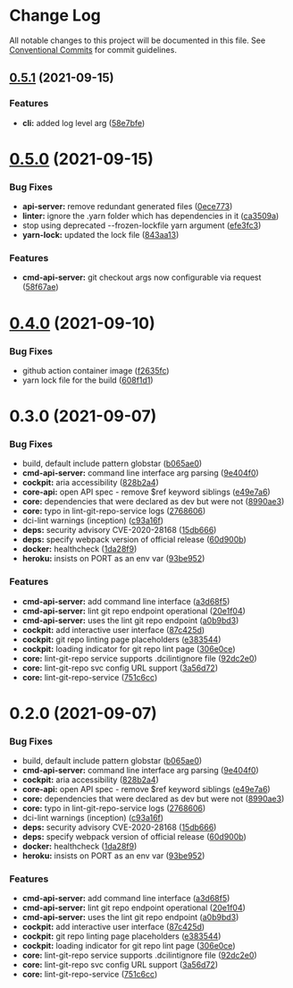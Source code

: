 # Change Log

All notable changes to this project will be documented in this file.
See [Conventional Commits](https://conventionalcommits.org) for commit guidelines.

## [0.5.1](https://github.com/petermetz/dci-lint/compare/v0.5.0...v0.5.1) (2021-09-15)


### Features

* **cli:** added log level arg ([58e7bfe](https://github.com/petermetz/dci-lint/commit/58e7bfee5a51c5b3ac86312d4addbfe758cc0b7a))





# [0.5.0](https://github.com/petermetz/dci-lint/compare/v0.4.0...v0.5.0) (2021-09-15)


### Bug Fixes

* **api-server:** remove redundant generated files ([0ece773](https://github.com/petermetz/dci-lint/commit/0ece7733f1d7a4d3f43e02eb0d9197450ce0cf85))
* **linter:** ignore the .yarn folder which has dependencies in it ([ca3509a](https://github.com/petermetz/dci-lint/commit/ca3509ad91225dc5c2bcf676ff839bdce84204ad))
* stop using deprecated --frozen-lockfile yarn argument ([efe3fc3](https://github.com/petermetz/dci-lint/commit/efe3fc34e05dc827b86ad71dc9739be9033bcfdf))
* **yarn-lock:** updated the lock file ([843aa13](https://github.com/petermetz/dci-lint/commit/843aa13b452532511655fe474c41f8af2392d625))


### Features

* **cmd-api-server:** git checkout args now configurable via request ([58f67ae](https://github.com/petermetz/dci-lint/commit/58f67aecd011a116f39150c526bf446ee6fc12c9))





# [0.4.0](https://github.com/petermetz/dci-lint/compare/v0.3.0...v0.4.0) (2021-09-10)


### Bug Fixes

* github action container image ([f2635fc](https://github.com/petermetz/dci-lint/commit/f2635fc8fd14c44230df09d66b9078d28c656fcb))
* yarn lock file for the build ([608f1d1](https://github.com/petermetz/dci-lint/commit/608f1d1760c79390c21e18f422ca8d6b7178b4bb))





# 0.3.0 (2021-09-07)


### Bug Fixes

* build, default include pattern globstar ([b065ae0](https://github.com/petermetz/dci-lint/commit/b065ae00117f5da1714a23eaeede16fc07cdb077))
* **cmd-api-server:** command line interface arg parsing ([9e404f0](https://github.com/petermetz/dci-lint/commit/9e404f0158a7672c30a45ac40e12a7150f873f89))
* **cockpit:** aria accessibility ([828b2a4](https://github.com/petermetz/dci-lint/commit/828b2a42b5585522b9758b331bf85a2b55838c19))
* **core-api:** open API spec - remove $ref keyword siblings ([e49e7a6](https://github.com/petermetz/dci-lint/commit/e49e7a61a2cfff07b6dd89b9b00c1c2932ae14c4))
* **core:** dependencies that were declared as dev but were not ([8990ae3](https://github.com/petermetz/dci-lint/commit/8990ae3ffcdda10605f25c18ccec958d0812f253))
* **core:** typo in lint-git-repo-service logs ([2768606](https://github.com/petermetz/dci-lint/commit/27686060b5c204a37cbb9e4f1193791583627342))
* dci-lint warnings (inception) ([c93a16f](https://github.com/petermetz/dci-lint/commit/c93a16f79111fd9a6a6a54ce2d075e51ac48d905))
* **deps:** security advisory CVE-2020-28168 ([15db666](https://github.com/petermetz/dci-lint/commit/15db666bb27a8789c6aca583d7ce021cad5b7f70))
* **deps:** specify webpack version of official release ([60d900b](https://github.com/petermetz/dci-lint/commit/60d900b59385fc66792602e1fbcb1b8e16440582))
* **docker:** healthcheck ([1da28f9](https://github.com/petermetz/dci-lint/commit/1da28f97418cd4474f2b35a130de2bf08f69777d))
* **heroku:** insists on PORT as an env var ([93be952](https://github.com/petermetz/dci-lint/commit/93be95279be6b97c198f8f5761469c937bfa1a7b))


### Features

* **cmd-api-server:** add command line interface ([a3d68f5](https://github.com/petermetz/dci-lint/commit/a3d68f5b5a55b1a6a01b63927f02893c07babfba))
* **cmd-api-server:** lint git repo endpoint operational ([20e1f04](https://github.com/petermetz/dci-lint/commit/20e1f04e3dfaa45cdca94d5f7a3e977fc3077570))
* **cmd-api-server:** uses the lint git repo endpoint ([a0b9bd3](https://github.com/petermetz/dci-lint/commit/a0b9bd3a6bfebd7bac8705a84a75d0d279f2acac))
* **cockpit:** add interactive user interface ([87c425d](https://github.com/petermetz/dci-lint/commit/87c425d921b65027033ad07dd5147eaa084486cd))
* **cockpit:** git repo linting page placeholders ([e383544](https://github.com/petermetz/dci-lint/commit/e38354468821c02f5653d48581e4adcb33a855dd))
* **cockpit:** loading indicator for git repo lint page ([306e0ce](https://github.com/petermetz/dci-lint/commit/306e0ce3446b1476e73f3a6012af7d9e79d3ef52))
* **core:** lint-git-repo service supports .dcilintignore file ([92dc2e0](https://github.com/petermetz/dci-lint/commit/92dc2e041114a1d3790e02e432585953a3aa0ae3))
* **core:** lint-git-repo svc config URL support ([3a56d72](https://github.com/petermetz/dci-lint/commit/3a56d72f36e69df20d61f9c7668e9521f00349dc))
* **core:** lint-git-repo-service ([751c6cc](https://github.com/petermetz/dci-lint/commit/751c6cca0c6c2783bbd87d72246e4be5d9784fa7))





# 0.2.0 (2021-09-07)


### Bug Fixes

* build, default include pattern globstar ([b065ae0](https://github.com/petermetz/dci-lint/commit/b065ae00117f5da1714a23eaeede16fc07cdb077))
* **cmd-api-server:** command line interface arg parsing ([9e404f0](https://github.com/petermetz/dci-lint/commit/9e404f0158a7672c30a45ac40e12a7150f873f89))
* **cockpit:** aria accessibility ([828b2a4](https://github.com/petermetz/dci-lint/commit/828b2a42b5585522b9758b331bf85a2b55838c19))
* **core-api:** open API spec - remove $ref keyword siblings ([e49e7a6](https://github.com/petermetz/dci-lint/commit/e49e7a61a2cfff07b6dd89b9b00c1c2932ae14c4))
* **core:** dependencies that were declared as dev but were not ([8990ae3](https://github.com/petermetz/dci-lint/commit/8990ae3ffcdda10605f25c18ccec958d0812f253))
* **core:** typo in lint-git-repo-service logs ([2768606](https://github.com/petermetz/dci-lint/commit/27686060b5c204a37cbb9e4f1193791583627342))
* dci-lint warnings (inception) ([c93a16f](https://github.com/petermetz/dci-lint/commit/c93a16f79111fd9a6a6a54ce2d075e51ac48d905))
* **deps:** security advisory CVE-2020-28168 ([15db666](https://github.com/petermetz/dci-lint/commit/15db666bb27a8789c6aca583d7ce021cad5b7f70))
* **deps:** specify webpack version of official release ([60d900b](https://github.com/petermetz/dci-lint/commit/60d900b59385fc66792602e1fbcb1b8e16440582))
* **docker:** healthcheck ([1da28f9](https://github.com/petermetz/dci-lint/commit/1da28f97418cd4474f2b35a130de2bf08f69777d))
* **heroku:** insists on PORT as an env var ([93be952](https://github.com/petermetz/dci-lint/commit/93be95279be6b97c198f8f5761469c937bfa1a7b))


### Features

* **cmd-api-server:** add command line interface ([a3d68f5](https://github.com/petermetz/dci-lint/commit/a3d68f5b5a55b1a6a01b63927f02893c07babfba))
* **cmd-api-server:** lint git repo endpoint operational ([20e1f04](https://github.com/petermetz/dci-lint/commit/20e1f04e3dfaa45cdca94d5f7a3e977fc3077570))
* **cmd-api-server:** uses the lint git repo endpoint ([a0b9bd3](https://github.com/petermetz/dci-lint/commit/a0b9bd3a6bfebd7bac8705a84a75d0d279f2acac))
* **cockpit:** add interactive user interface ([87c425d](https://github.com/petermetz/dci-lint/commit/87c425d921b65027033ad07dd5147eaa084486cd))
* **cockpit:** git repo linting page placeholders ([e383544](https://github.com/petermetz/dci-lint/commit/e38354468821c02f5653d48581e4adcb33a855dd))
* **cockpit:** loading indicator for git repo lint page ([306e0ce](https://github.com/petermetz/dci-lint/commit/306e0ce3446b1476e73f3a6012af7d9e79d3ef52))
* **core:** lint-git-repo service supports .dcilintignore file ([92dc2e0](https://github.com/petermetz/dci-lint/commit/92dc2e041114a1d3790e02e432585953a3aa0ae3))
* **core:** lint-git-repo svc config URL support ([3a56d72](https://github.com/petermetz/dci-lint/commit/3a56d72f36e69df20d61f9c7668e9521f00349dc))
* **core:** lint-git-repo-service ([751c6cc](https://github.com/petermetz/dci-lint/commit/751c6cca0c6c2783bbd87d72246e4be5d9784fa7))
